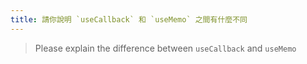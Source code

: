 ```yaml
---
title: 請你說明 `useCallback` 和 `useMemo` 之間有什麼不同
---
```


> Please explain the difference between `useCallback` and `useMemo`
